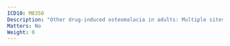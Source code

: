 ```yaml
---
ICD10: M8350
Description: "Other drug-induced osteomalacia in adults: Multiple sites"
Matters: No
Weight: 0
---
```

